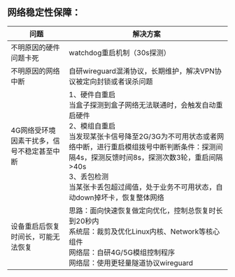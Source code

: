 ## 网络稳定性保障：



| 问题                                       | 解决方案                                                     |
| ------------------------------------------ | ------------------------------------------------------------ |
| 不明原因的硬件问题卡死                     | watchdog重启机制（30s探测）                                  |
| 不明原因的网络中断                         | 自研wireguard混淆协议，长期维护，解决VPN协议被定向封锁或者误杀问题 |
| 4G网络受环境因素干扰多，信号不稳定甚至中断 | 1、硬件自重启<br>当盒子探测到盒子网络无法联通时，会触发自动重启硬件<br>2、模组自重启<br>当发现某张卡信号降至2G/3G为不可用状态或者网络中断，进行重启模组拨号中断判断条件：探测间隔4s，探测反馈时间8s，探测次数3轮，重启间隔>40s<br>3、丢包检测<br>当某张卡丢包超过阈值，处于业务不可用状态，自动down掉坏卡，恢复整体网络 |
| 设备重启后恢复时间长，可能无法恢复         | 思路：面向快速恢复做定向优化，控制总恢复时长到20秒内<br>系统层：裁剪及优化Linux内核、Network等核心组件<br>网络层：自研4G/5G模组控制程序<br>网络层：使用更轻量隧道协议wireguard |





